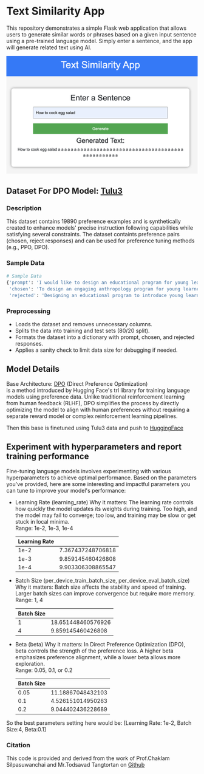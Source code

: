 # Text Similarity App

This repository demonstrates a simple Flask web application that allows users to generate similar words or phrases based on a given input sentence using a pre-trained language model. Simply enter a sentence, and the app will generate related text using AI.

![App Screenshot](pictures/app.png)

## Dataset For DPO Model: [Tulu3](https://huggingface.co/datasets/allenai/tulu-3-pref-personas-instruction-following?row=1)

### Description

This dataset contains 19890 preference examples and is synthetically created to enhance models' precise instruction following capabilities while satisfying several constraints. The dataset containts preference pairs (chosen, reject responses) and can be used for preference tuning methods (e.g., PPO, DPO).

### Sample Data

```python
# Sample Data
{'prompt': 'I would like to design an educational program for young learners at the community center that introduces them to the basics of anthropology in an engaging way. The program should include interactive activities and multimedia resources. Could you provide guidance on how to structure such a program, with at least 2 **key elements** highlighted? The response should be between 100 and 150 words, and please avoid using the words "lecture" and "textbook."',
 'chosen': 'To design an engaging anthropology program for young learners, focus on two key elements: interactive storytelling and hands-on activities. Begin with interactive storytelling sessions where children can explore different cultures through stories and legends. Use multimedia resources like videos and animations to bring these stories to life, making them relatable and exciting. \n\nFor hands-on activities, create cultural artifact workshops where children can craft simple replicas of historical tools or art using clay or other materials. This tactile experience helps them connect with ancient peoples\' daily lives. Additionally, organize a "cultural fair" where each session focuses on a different region\'s music, food, and traditions, encouraging students to participate in dances or prepare simple traditional dishes. Combining these elements will ensure the program is not only educational but also memorable and fun.',
 'rejected': 'Designing an educational program to introduce young learners to anthropology can be both exciting and enriching. Here\'s a structured approach to create an engaging program:\n\n1. **Theme-Based Modules**: Organize the curriculum into thematic modules such as "Discovering Cultures," "Human Evolution," "Traditions and Rituals," and "Languages and Communication." This thematic approach will help maintain focus and provide variety.\n\n2. **Interactive Workshops**: Begin each module with a hands-on workshop. For instance, in "Human Evolution," children could create their own timeline of human development using clay models. In "Discovering Cultures," they could participate in a role-playing activity where they simulate a day in the life of a child from another culture.\n\n3. **Storytelling Sessions**: Use storytelling to convey anthropological concepts. Share myths, legends, and tales from diverse cultures to highlight the importance of oral traditions. Invite storytellers or use audio-visual aids to make these sessions more immersive.\n\n4. **Multimedia Presentations**: Integrate videos, animations, and documentaries tailored for young audiences. Topics like ancient civilizations or the diversity of languages can be visually captivating and can help reinforce learning.\n\n5. **Cultural Art and Craft**: Incorporate art and craft sessions where children can recreate traditional art forms or make cultural artifacts. This could include making masks, weaving simple patterns, or designing henna tattoos, which can foster creativity and appreciation for cultural diversity.\n\n6. **Field Trips and Virtual Tours**: Organize visits to local museums or cultural sites. If physical trips are not feasible, use virtual reality experiences or online museum tours to explore historical sites and artifacts.\n\n7. **Interactive Games**: Develop simple games that teach anthropological concepts. For example, a matching game with global artifacts and their origins, or a scavenger hunt for finding cultural symbols around the community center.\n\n8. **Guest Speakers and Cultural Exchanges**: Invite anthropologists or community members from diverse backgrounds to share their experiences and insights. This can be a great way for children to ask questions and engage with real-world perspectives.\n\n9. **Reflection and Sharing Circles**: End each module with a discussion circle where learners share what they found most interesting or surprising. Encourage them to express their thoughts through drawings, short presentations, or group projects.\n\n10. **Resource Library**: Create a resource corner with engaging materials such as picture books, documentaries, and cultural artifacts that children can explore at their own pace during free time.\n\nBy combining these elements, the program will not only educate but also inspire curiosity and respect for the rich tapestry of human culture and history.'}
```

### Preprocessing

- Loads the dataset and removes unnecessary columns.
- Splits the data into training and test sets (80/20 split).
- Formats the dataset into a dictionary with prompt, chosen, and rejected responses.
- Applies a sanity check to limit data size for debugging if needed.

## Model Details

Base Architecture: [DPO](https://huggingface.co/docs/trl/main/en/dpo_trainer#trl.DPOConfig) (Direct Preference Optimization)  
is a method introduced by Hugging Face's trl library for training language models using preference data. Unlike traditional reinforcement learning from human feedback (RLHF), DPO simplifies the process by directly optimizing the model to align with human preferences without requiring a separate reward model or complex reinforcement learning pipelines.

Then this base is finetuned using Tulu3 data and push to [HuggingFace](https://huggingface.co/Voravit-124874/my_dpo_model)

## Experiment with hyperparameters and report training performance

Fine-tuning language models involves experimenting with various hyperparameters to achieve optimal performance. Based on the parameters you've provided, here are some interesting and impactful parameters you can tune to improve your model's performance:

- Learning Rate (learning_rate)
  Why it matters: The learning rate controls how quickly the model updates its weights during training. Too high, and the model may fail to converge; too low, and training may be slow or get stuck in local minima.  
   Range: 1e-2, 1e-3, 1e-4

  | Learning Rate |                   |
  | ------------- | ----------------- |
  | 1e-2          | 7.367437248706818 |
  | 1e-3          | 9.859145460426808 |
  | 1e-4          | 9.903306308865547 |

- Batch Size (per_device_train_batch_size, per_device_eval_batch_size)
  Why it matters: Batch size affects the stability and speed of training. Larger batch sizes can improve convergence but require more memory.  
   Range: 1, 4

  | Batch Size |                    |
  | ---------- | ------------------ |
  | 1          | 18.651448460576926 |
  | 4          | 9.859145460426808  |

<!-- - Gradient Accumulation Steps (gradient_accumulation_steps)
    Why it matters: This allows you to simulate a larger batch size by accumulating gradients over multiple steps before updating the model.
    Range: 2, 4, 8 -->

- Beta (beta)
  Why it matters: In Direct Preference Optimization (DPO), beta controls the strength of the preference loss. A higher beta emphasizes preference alignment, while a lower beta allows more exploration.  
   Range: 0.05, 0.1, or 0.2

  | Batch Size |                   |
  | ---------- | ----------------- |
  | 0.05       | 11.18867048432103 |
  | 0.1        | 4.526151014950263 |
  | 0.2        | 9.044402436228689 |

So the best parameters setting here would be: [Learning Rate: 1e-2, Batch Size:4, Beta:0.1]

### Citation

This code is provided and derived from the work of Prof.Chaklam Silpasuwanchai and Mr.Todsavad Tangtortan on [Github](https://github.com/chaklam-silpasuwanchai/Python-fo-Natural-Language-Processing/blob/main/Code/07%20-%20Human%20Preferences/huggingface/04-DPO.ipynb)
